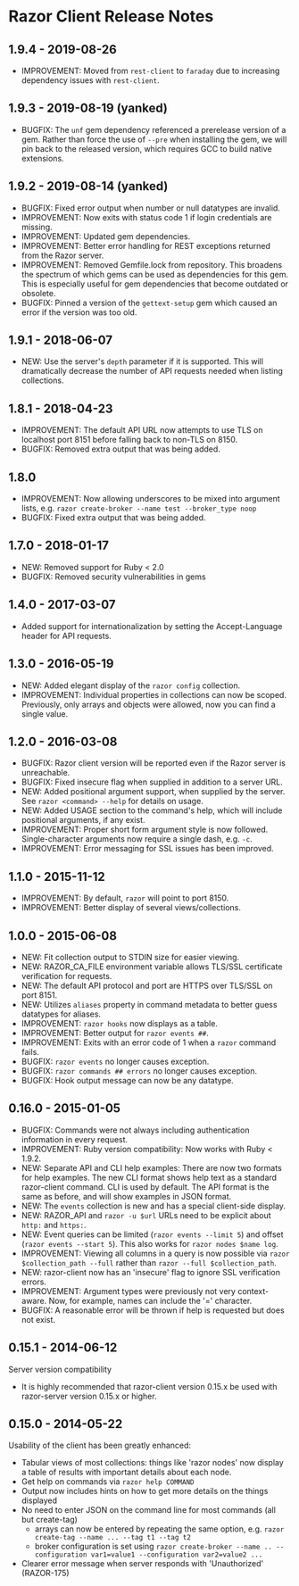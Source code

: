 # Razor Client Release Notes

## 1.9.4 - 2019-08-26

* IMPROVEMENT: Moved from `rest-client` to `faraday` due to increasing
  dependency issues with `rest-client`. 

## 1.9.3 - 2019-08-19 (yanked)

* BUGFIX: The `unf` gem dependency referenced a prerelease version of a gem.
  Rather than force the use of `--pre` when installing the gem, we will pin
  back to the released version, which requires GCC to build native extensions.

## 1.9.2 - 2019-08-14 (yanked)

* BUGFIX: Fixed error output when number or null datatypes are invalid.
* IMPROVEMENT: Now exits with status code 1 if login credentials are missing.
* IMPROVEMENT: Updated gem dependencies.
* IMPROVEMENT: Better error handling for REST exceptions returned from the
  Razor server.
* IMPROVEMENT: Removed Gemfile.lock from repository. This broadens the spectrum
  of which gems can be used as dependencies for this gem. This is especially
  useful for gem dependencies that become outdated or obsolete.
* BUGFIX: Pinned a version of the `gettext-setup` gem which caused an error if
  the version was too old.

## 1.9.1 - 2018-06-07

* NEW: Use the server's `depth` parameter if it is supported. This will
  dramatically decrease the number of API requests needed when listing
  collections.

## 1.8.1 - 2018-04-23

* IMPROVEMENT: The default API URL now attempts to use TLS on localhost port
  8151 before falling back to non-TLS on 8150.
* BUGFIX: Removed extra output that was being added.

## 1.8.0

* IMPROVEMENT: Now allowing underscores to be mixed into argument lists,
  e.g. `razor create-broker --name test --broker_type noop`
* BUGFIX: Fixed extra output that was being added.

## 1.7.0 - 2018-01-17

* NEW: Removed support for Ruby < 2.0
* BUGFIX: Removed security vulnerabilities in gems

## 1.4.0 - 2017-03-07

* Added support for internationalization by setting the Accept-Language
  header for API requests.

## 1.3.0 - 2016-05-19

* NEW: Added elegant display of the `razor config` collection.
* IMPROVEMENT: Individual properties in collections can now be scoped.
  Previously, only arrays and objects were allowed, now you can find
  a single value.

## 1.2.0 - 2016-03-08

* BUGFIX: Razor client version will be reported even if the Razor server is
  unreachable.
* BUGFIX: Fixed insecure flag when supplied in addition to a server URL.
* NEW: Added positional argument support, when supplied by the server. See
  `razor <command> --help` for details on usage.
* NEW: Added USAGE section to the command's help, which will include positional
  arguments, if any exist.
* IMPROVEMENT: Proper short form argument style is now followed.
  Single-character arguments now require a single dash, e.g. `-c`.
* IMPROVEMENT: Error messaging for SSL issues has been improved.

## 1.1.0 - 2015-11-12

* IMPROVEMENT: By default, `razor` will point to port 8150.
* IMPROVEMENT: Better display of several views/collections.

## 1.0.0 - 2015-06-08

* NEW: Fit collection output to STDIN size for easier viewing.
* NEW: RAZOR_CA_FILE environment variable allows TLS/SSL certificate
  verification for requests.
* NEW: The default API protocol and port are HTTPS over TLS/SSL on port 8151.
* NEW: Utilizes `aliases` property in command metadata to better guess datatypes
  for aliases.
* IMPROVEMENT: `razor hooks` now displays as a table.
* IMPROVEMENT: Better output for `razor events ##`.
* IMPROVEMENT: Exits with an error code of 1 when a `razor` command fails.
* BUGFIX: `razor events` no longer causes exception.
* BUGFIX: `razor commands ## errors` no longer causes exception.
* BUGFIX: Hook output message can now be any datatype.

## 0.16.0 - 2015-01-05

* BUGFIX: Commands were not always including authentication
  information in every request.
* IMPROVEMENT: Ruby version compatibility: Now works with Ruby < 1.9.2.
* NEW: Separate API and CLI help examples: There are now two formats for help
  examples. The new CLI format shows help text as a standard razor-client
  command. CLI is used by default. The API format is the same as before,
  and will show examples in JSON format.
* NEW: The `events` collection is new and has a special client-side display.
* NEW: RAZOR_API and `razor -u $url` URLs need to be explicit about `http:` 
  and `https:`.
* NEW: Event queries can be limited (`razor events --limit 5`) and offset
  (`razor events --start 5`). This also works for `razor nodes $name log`.
* IMPROVEMENT: Viewing all columns in a query is now possible via 
  `razor $collection_path --full` rather than `razor --full $collection_path`.
* NEW: razor-client now has an 'insecure' flag to ignore SSL verification 
  errors.
* IMPROVEMENT: Argument types were previously not very context-aware. Now,
  for example, names can include the '=' character.
* BUGFIX: A reasonable error will be thrown if help is requested but does not exist.

## 0.15.1 - 2014-06-12

Server version compatibility

* It is highly recommended that razor-client version 0.15.x be used with
  razor-server version 0.15.x or higher.

## 0.15.0 - 2014-05-22

Usability of the client has been greatly enhanced:

* Tabular views of most collections: things like 'razor nodes' now display
  a table of results with important details about each node.
* Get help on commands via `razor help COMMAND`
* Output now includes hints on how to get more details on the things displayed
* No need to enter JSON on the command line for most commands (all but
  create-tag)
  + arrays can now be entered by repeating the same option, e.g. `razor
    create-tag --name ... --tag t1 --tag t2`
  + broker configuration is set using `razor create-broker --name
  .. --configuration var1=value1 --configuration var2=value2 ...`
* Clearer error message when server responds with 'Unauthorized'
  (RAZOR-175)
